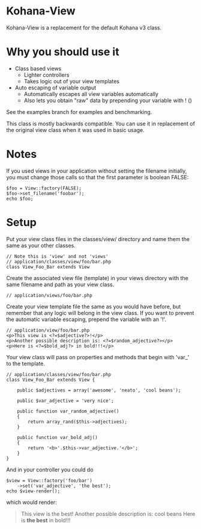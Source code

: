 Kohana-View
============

Kohana-View is a replacement for the default Kohana v3 class.

Why you should use it
============

 - Class based views
   - Lighter controllers
   - Takes logic out of your view templates
 - Auto escaping of variable output
   - Automatically escapes all view variables automatically
   - Also lets you obtain "raw" data by prepending your variable with ! (<?=!$foobar?>)

See the examples branch for examples and benchmarking.

This class is mostly backwards compatible. You can use it in replacement of the original view class when it was used in basic usage.

Notes
============

If you used views in your application without setting the filename initially, you must change those calls so that the first parameter is boolean FALSE:

	$foo = View::factory(FALSE);
	$foo->set_filename('foobar');
	echo $foo;

Setup
============

Put your view class files in the classes/view/ directory and name them the same as your other classes.

    // Note this is 'view' and not 'views'
    // application/classes/view/foo/bar.php
    class View_Foo_Bar extends View

Create the associated view file (template) in your views directory with the same filename and path as your view class.

    // application/views/foo/bar.php

Create your view template file the same as you would have before, but remember that any logic will belong in the view class.  If you want to prevent the automatic variable escaping, prepend the variable with an '!'.

    // application/view/foo/bar.php
    <p>This view is <?=$adjective?>!</p>
    <p>Another possible description is: <?=$random_adjective?></p>
    <p>Here is <?=$bold_adj?> in bold!!!</p>

Your view class will pass on properties and methods that begin with 'var_' to the template.

    // application/classes/view/foo/bar.php
    class View_Foo_Bar extends View {

        public $adjectives = array('awesome', 'neato', 'cool beans');

        public $var_adjective = 'very nice';

        public function var_random_adjective()
        {
            return array_rand($this->adjectives);
        }

        public function var_bold_adj()
        {
            return '<b>'.$this->var_adjective.'</b>';
        }
    }

And in your controller you could do

    $view = View::factory('foo/bar')
        ->set('var_adjective', 'the best');
    echo $view-render();

which would render:

> This view is the best!
> Another possible description is: cool beans
> Here is **the best** in bold!!!